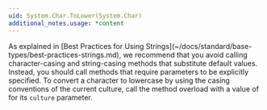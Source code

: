 ```yaml
---
uid: System.Char.ToLower(System.Char)
additional_notes.usage: *content
---
```


<p>As explained in [Best Practices for Using Strings](~/docs/standard/base-types/best-practices-strings.md), we recommend that you avoid calling character-casing and string-casing methods that substitute default values. Instead, you should call methods that require parameters to be explicitly specified. To convert a character to lowercase by using the casing conventions of the current culture, call the <xref href="System.Char.ToLower(System.Char,System.Globalization.CultureInfo)"></xref> method overload with a value of <xref href="System.Globalization.CultureInfo.CurrentCulture"></xref> for its <code>culture</code> parameter.</p>


